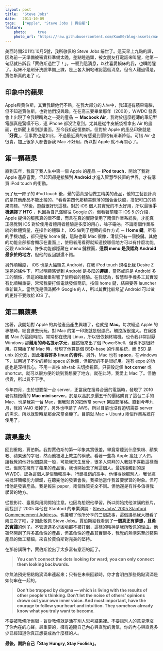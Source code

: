 ```yaml
---
layout: post
title:  "Steve Jobs"
date:   2011-10-09
tags:   ["Apple", "Steve Jobs | 賈伯斯"]
feature:
    photo:     true
    photo_url: "https://raw.githubusercontent.com/KuoE0/blog-assets/master/feature-photos/2011-10-09-steve-jobs.jpg"
---
```


美西時間2011年10月5號，我所敬佩的 Steve Jobs 辭世了。這天早上九點的課，因為前一天準備被審資料準備太晚，差點睡過頭，被女朋友打電話來叫醒，他第一句話就告訴我「賈伯斯過世了！」。一聽到這消息，以往喜愛賴床的我，也瞬間醒了。起床不是刷牙洗臉準備上課，是上各大網站確認這個消息。但令人難過得是，賈伯斯真的走了 :(。

## 印象中的蘋果

Apple與賈伯斯，其實我跟他們不熟，在我大部分的人生中，我知道有蘋果電腦，但不知道賈伯斯，也對他們沒興趣。在在高三要畢業那年（2008），WWDC 發表會上出現了令我眼睛為之一亮的產品 － **Macbook Air**，我對於這麼輕薄的筆記型電腦真是驚嘆不已，連 iPhone 都沒注意到。尤其是從牛皮紙袋裡拿出 Air 的畫面，在新聞上看到那畫面，至今我仍記憶猶新。但對於 Apple 的產品印象就是「**好貴**」，但事實也是如此，不過最近真的有感覺到價格有漸漸降低。可惜 Air 也很貴，加上很多人都告訴我 Mac 不好用，所以對 Apple 就不再關心了。

## 第一顆蘋果

直到去年，我買了我人生中第一個 Apple 的產品 － **iPod touch**，開始了我對 Apple 產品喜愛。但起因卻是接觸到 **Android** 才進入智慧型裝置的世界，才有購買 iPod touch 的衝動。

玩了玩一陣子的 iPod touch 後，覺的這真是個做工精美的產品，他的工藝設計真的是其他產品不能比擬的。*看看第四代那精美輕薄的鋁合金快殼，搭配可口的蘋果商標。*然後，遊戲很好玩這樣。對於 iOS 個人其實覺的不太好用，所以最後**手機選擇了 HTC** ，也因為自己滿嚮往 Google 的。但看著前陣子 iOS 5 的介紹，Apple 提供的服務真的很不錯，而且在真的實際使用了兩個作業系統後，才能真正感覺到 iOS 對於使用者體用者體驗是多麼的用心，~~除了電池~~。不論兩個作業系統的軟體質量，在操作的體驗上，iOS 做到了極簡的操作方式 － **Home 鍵**。所有的手機功能，都只是按 home 鍵，這點也跟 Mac 很像，滑鼠只有一個按鍵。其他的功能全部都會顯示在畫面上，使用者用看得就知道按哪個地方可以有什麼功能。反觀 Android，許多功能都隱藏在 menu 鍵裡面，**這顆 menu 是我認為 Android 最多於的地方**，但他的返回鍵還不錯。

另外順暢度， iOS 也是大幅領先 Android，在我 iPod touch 規格比我 Desire Z 還差的條件下，可以明顯感覺到 Android 是多麼的**遲緩**，當然或許是 Android 多工的關係，但這的確嚴重影響了使用者的體驗。在我認為，智慧型手機多工其實沒有比順暢重要，常常我要打個電話發個簡訊，按個 home 鍵，結果要等 launcher 重新載入。當然我是個滿嚮往 Google 的人，所以其實比較希望 Android 可以做的更好不要敗給 iOS 了。

## 第二顆蘋果

接著，我開始對 Apple 的其他產品產生興趣了，也就是 **Mac**。每次經過 Apple 的專櫃時，總會進去玩玩。對 Mac 的第一印象就是很漂亮，觸控版很強大。在我接觸 Mac 的這段時間，常常都在使用 Linux，所以很依賴終端機。也令我非常討厭 Windows 那**難用的命名提示字元**，雖然後來出了個 PowerShell，但也不是很好用。在開始了解 Mac 時，發現了他算是個 BSD-base 的作業系統，而 BSD 是 unix 的分支，因此**相容許多 linux 的套件**。另外，Mac 也有 **space**，在windows下，試用過了不少的類似 space 的軟體，但都覺的不是很好用。還有 expo 的功能也是深得我心，不用一直按 alt+tab 去切換視窗，只要設定個 **hot corner** 或 shortcut，就可以很方便的跳到我想要了地方。就在此時，我愛上 Mac 了。但他很貴，所以買不下手。

今年四月，由於想要架一台 server，正當我在搜尋合適的電腦時，發現了 2010 暑假標錯價的 **Mac mini server**，於是以高於原價五千的價格購買了這台二手的 Mac，也是我第一台 Mac，但我就真的把他當 server 架設部落格。直到今年九月，我的 VAIO 壞掉了，另外也申請了 AWS，所以目前也沒有迫切需要 server 的需求，所以就暫時拿那台來當桌機了。目前就 Mac + Ubuntu 兩個作業系統在使用了。

## 蘋果農夫

回到重點，賈伯斯。我對賈伯斯的第一印象其實很差，畢竟常聽到什麼果粉、蘋果教、蘋果迷的字眼，然而他被灌上教主的稱號。看著一些為 Apple 瘋狂了人們，讓我覺的他好似個惡魔一般，可能我天生反骨，很多人崇拜的人我就不喜歡這樣而已。但就在擁有了蘋果的產品後，我也開始去了解這個人。最初接觸到的是 WWDC，認為這個人是個簡報高手，行銷推銷的高手，他懂得說服別人。我曾經被批評簡報能力很爛，在聽完他的發表會後，我把他當作我首要學習的對象。但可惜他是發表產品，我是報告 paper，兩個性質完全不同。但他還是有許多值得我學習的地方。

從投影片、臺風與用詞開始注意。也因為想跟他學習，所以開始找他演講的影片，而找到了 2005 年他在 Stanford 的畢業演說 - [Steve Jobs' 2005 Stanford Commencement Address](http://www.youtube.com/watch?v=UF8uR6Z6KLc)。也接觸了他所分享的三個故事，這個講稿我大概看了兩三次了吧，才因此敬佩 Steve Jobs。賈伯斯給我看到了**一個真正有夢想，且勇於實踐**的例子。不管遭遇多少困境都不被打倒，這樣的精神是我所敬佩的理由。他雖然開創了許多革命性的產品，但革命性的產品其實很多，我覺的熱潮來至於蘋果產品的做工精細，來自於賈伯斯對完美的堅持。

在那份講稿中，賈伯斯說出了太多富有意涵的話了。

> **You can't connect the dots looking for ward; you can only connect them looking backwards.** 

你無法預先把點點滴滴串連起來；只有在未來回顧時，你才會明白那些點點滴滴是如何串在一起的。

> **Don't be trapped by dogma — which is living with the results of other people's thinking. Don't let the noise of others' opinions drown out your own inner voice. And most important, have the courage to follow your heart and intuition. They somehow already know what you truly want to become.**

不要被教條所侷限 - 盲從教條就是活在別人思考結果裡。不要讓別人的意見淹沒了你內在的心聲。最重要的，擁有追隨自己內心與直覺的勇氣，你的內心與直覺多少已經知道你真正想要成為什麼樣的人。

**最後，期許自己「Stay Hungry, Stay Foolish」。**
